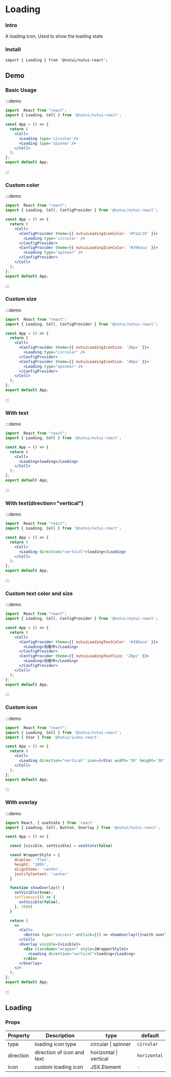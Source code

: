 #  Loading

### Intro

A loading icon, Used to show the loading state

### Install

```tsx
import { Loading } from '@nutui/nutui-react';
```

## Demo

### Basic Usage

:::demo

```jsx
import  React from "react";
import { Loading, Cell } from '@nutui/nutui-react';

const App = () => {
  return (
    <Cell>
      <Loading type='circular'/>
      <Loading type='spinner'/>
    </Cell>
  );
};
export default App;
```

:::

### Custom color

:::demo

```jsx
import  React from "react";
import { Loading, Cell, ConfigProvider } from '@nutui/nutui-react';

const App = () => {
  return (
    <Cell>
      <ConfigProvider theme={{ nutuiLoadingIconColor: '#fa2c19' }}>
        <Loading type='circular' />
      </ConfigProvider>
      <ConfigProvider theme={{ nutuiLoadingIconColor: '#396aca' }}>
        <Loading type="spinner" />
      </ConfigProvider>      
    </Cell>
  );
};
export default App;
```

:::

### Custom size

:::demo

```jsx
import  React from "react";
import { Loading, Cell, ConfigProvider } from '@nutui/nutui-react';

const App = () => {
  return (
    <Cell>
      <ConfigProvider theme={{ nutuiLoadingIconSize: '20px' }}>
        <Loading type="circular" />
      </ConfigProvider>
      <ConfigProvider theme={{ nutuiLoadingIconSize: '40px' }}>
        <Loading type="spinner" />
      </ConfigProvider>
    </Cell>
  );
};
export default App;
```

:::

### With text

:::demo

```jsx
import  React from "react";
import { Loading, Cell } from '@nutui/nutui-react';

const App = () => {
  return (
    <Cell>
      <Loading>loading</Loading>
    </Cell>
  );
};
export default App;
```

:::

### With text(direction="vertical")

:::demo

```jsx
import  React from "react";
import { Loading, Cell } from '@nutui/nutui-react';

const App = () => {
  return (
    <Cell>
      <Loading direction="vertical">loading</Loading>
    </Cell>
  );
};
export default App;
```

:::

### Custom text color and size

:::demo

```jsx
import  React from "react";
import { Loading, Cell, ConfigProvider } from '@nutui/nutui-react';

const App = () => {
  return (
    <Cell>
      <ConfigProvider theme={{ nutuiLoadingTextColor: '#396aca' }}>
        <Loading>加载中</Loading>
      </ConfigProvider>
      <ConfigProvider theme={{ nutuiLoadingTextSize: '20px' }}>
        <Loading>加载中</Loading>
      </ConfigProvider>
    </Cell>
  );
};
export default App;
```

:::

### Custom icon

:::demo

```jsx
import  React from "react";
import { Loading, Cell } from '@nutui/nutui-react';
import { Star } from '@nutui/icons-react'

const App = () => {
  return (
    <Cell>
      <Loading direction="vertical" icon={<Star width='30' height='30' color='red'/>}/>
    </Cell>
  );
};
export default App;
```

:::

### With overlay

:::demo

```jsx
import React, { useState } from 'react'
import { Loading, Cell, Button, Overlay } from '@nutui/nutui-react';

const App = () => {

  const [visible, setVisible] = useState(false)

  const WrapperStyle = {
    display: 'flex',
    height: '100%',
    alignItems: 'center',
    justifyContent: 'center'
  }

  function showOverlay() {
    setVisible(true);
    setTimeout(() => {
      setVisible(false);
    }, 2000)
  }  

  return (
    <>
      <Cell>
        <Button type="success" onClick={() => showOverlay()}>with overlay(closed in 2 seconds)</Button>
      </Cell>
      <Overlay visible={visible}>
        <div className="wrapper" style={WrapperStyle}>
          <Loading direction="vertical">loading</Loading>
        </div>
      </Overlay>   
    </> 
  );
};
export default App;
```

:::

## Loading

### Props

| Property         | Description                          | type   | default           |
|--------------|----------------------------------|--------|------------------|
| type         | loading icon type                    | circular \| spinner | `circular`          |
| direction    | direction of icon and text           | horizontal \| vertical | `horizontal`     | 
| icon         | custom loading icon                  | JSX.Element         |  `-` |

